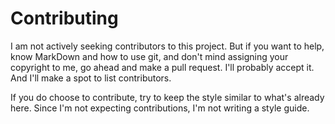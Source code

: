 # Contributing

I am not actively seeking contributors to this project. But if you want to help, know MarkDown and how to use git, and don't mind assigning your copyright to me, go ahead and make a pull request. I'll probably accept it. And I'll make a spot to list contributors.

If you do choose to contribute, try to keep the style similar to what's already here. Since I'm not expecting contributions, I'm not writing a style guide.
